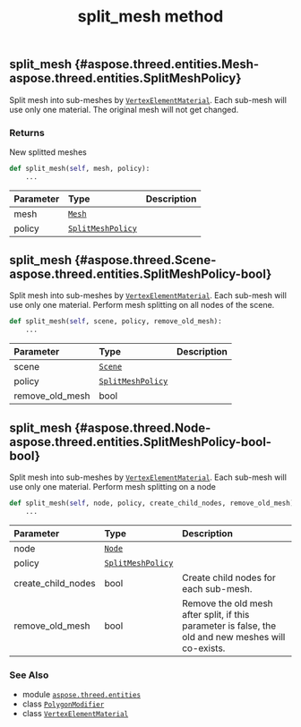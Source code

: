 ﻿---
title: split_mesh method
second_title: Aspose.3D for Python via .NET API References
description: 
type: docs
weight: 80
url: /aspose.threed.entities/polygonmodifier/split_mesh/
is_root: false
---

## split_mesh {#aspose.threed.entities.Mesh-aspose.threed.entities.SplitMeshPolicy}

Split mesh into sub-meshes by [`VertexElementMaterial`](/3d/python-net/aspose.threed.entities/vertexelementmaterial).
Each sub-mesh will use only one material.
The original mesh will not get changed.


### Returns 


New splitted meshes


```python
def split_mesh(self, mesh, policy):
    ...
```


| Parameter | Type | Description |
| :- | :- | :- |
| mesh | [`Mesh`](/3d/python-net/aspose.threed.entities/mesh) |  |
| policy | [`SplitMeshPolicy`](/3d/python-net/aspose.threed.entities/splitmeshpolicy) |  |


## split_mesh {#aspose.threed.Scene-aspose.threed.entities.SplitMeshPolicy-bool}

Split mesh into sub-meshes by [`VertexElementMaterial`](/3d/python-net/aspose.threed.entities/vertexelementmaterial).
Each sub-mesh will use only one material.
Perform mesh splitting on all nodes of the scene.



```python
def split_mesh(self, scene, policy, remove_old_mesh):
    ...
```


| Parameter | Type | Description |
| :- | :- | :- |
| scene | [`Scene`](/3d/python-net/aspose.threed/scene) |  |
| policy | [`SplitMeshPolicy`](/3d/python-net/aspose.threed.entities/splitmeshpolicy) |  |
| remove_old_mesh | bool |  |


## split_mesh {#aspose.threed.Node-aspose.threed.entities.SplitMeshPolicy-bool-bool}

Split mesh into sub-meshes by [`VertexElementMaterial`](/3d/python-net/aspose.threed.entities/vertexelementmaterial).
Each sub-mesh will use only one material.
Perform mesh splitting on a node



```python
def split_mesh(self, node, policy, create_child_nodes, remove_old_mesh):
    ...
```


| Parameter | Type | Description |
| :- | :- | :- |
| node | [`Node`](/3d/python-net/aspose.threed/node) |  |
| policy | [`SplitMeshPolicy`](/3d/python-net/aspose.threed.entities/splitmeshpolicy) |  |
| create_child_nodes | bool | Create child nodes for each sub-mesh. |
| remove_old_mesh | bool | Remove the old mesh after split, if this parameter is false, the old and new meshes will co-exists. |



### See Also
* module [`aspose.threed.entities`](../../)
* class [`PolygonModifier`](/3d/python-net/aspose.threed.entities/polygonmodifier)
* class [`VertexElementMaterial`](/3d/python-net/aspose.threed.entities/vertexelementmaterial)
